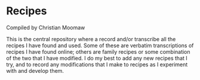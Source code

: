 # Recipes

Compiled by Christian Moomaw

This is the central repository where a record and/or transcribe all the recipes I have found and used. Some of these are verbatim transcriptions of recipes I have found online; others are family recipes or some combination of the two that I have modified. I do my best to add any new recipes that I try, and to record any modifications that I make to recipes as I experiment with and develop them.
